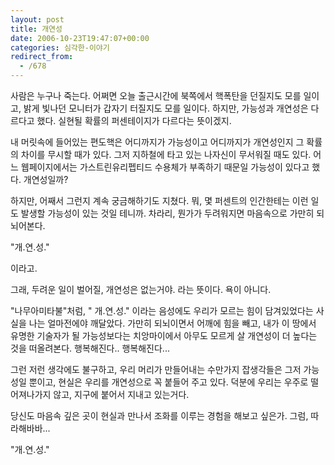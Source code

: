 ```yaml
---
layout: post
title: 개연성
date: 2006-10-23T19:47:07+00:00
categories: 심각한-이야기
redirect_from:
  - /678
---
```


사람은 누구나 죽는다. 어쩌면 오늘 출근시간에 북쪽에서 핵폭탄을 던질지도 모를 일이고, 밝게 빛나던 모니터가 갑자기 터질지도 모를 일이다. 하지만, 가능성과 개연성은 다르다고 했다. 실현될 확률의 퍼센테이지가 다르다는 뜻이겠지.

내 머릿속에 들어있는 편도핵은 어디까지가 가능성이고 어디까지가 개연성인지 그 확률의 차이를 무시할 때가 있다. 그저 지하철에 타고 있는 나자신이 무서워질 때도 있다. 어느 웹페이지에서는 가스트린유리펩티드 수용체가 부족하기 때문일 가능성이 있다고 했다. 개연성일까?

하지만, 어째서 그런지 계속 궁금해하기도 지쳤다. 뭐, 몇 퍼센트의 인간한테는 이런 일도 발생할 가능성이 있는 것일 테니까. 차라리, 뭔가가 두려워지면 마음속으로 가만히 되뇌어본다.

"개.연.성."

이라고.

그래, 두려운 일이 벌어질, 개연성은 없는거야. 라는 뜻이다. 욕이 아니다.

"나무아미타불"처럼, " 개.연.성." 이라는 음성에도 우리가 모르는 힘이 담겨있었다는 사실을 나는 얼마전에야 깨달았다. 가만히 되뇌이면서 어깨에 힘을 빼고, 내가 이 땅에서 유명한 기술자가 될 가능성보다는 치앙마이에서 아무도 모르게 살 개연성이 더 높다는 것을 떠올려본다. 행복해진다.. 행복해진다...

그런 저런 생각에도 불구하고, 우리 머리가 만들어내는 수만가지 잡생각들은 그저 가능성일 뿐이고, 현실은 우리를 개연성으로 꼭 붙들어 주고 있다. 덕분에 우리는 우주로 떨어져나가지 않고, 지구에 붙어서 지내고 있는거다.

당신도 마음속 깊은 곳이 현실과 만나서 조화를 이루는 경험을 해보고 싶은가. 그럼, 따라해바바...

"개.연.성."
<div id=comments>
</div>
